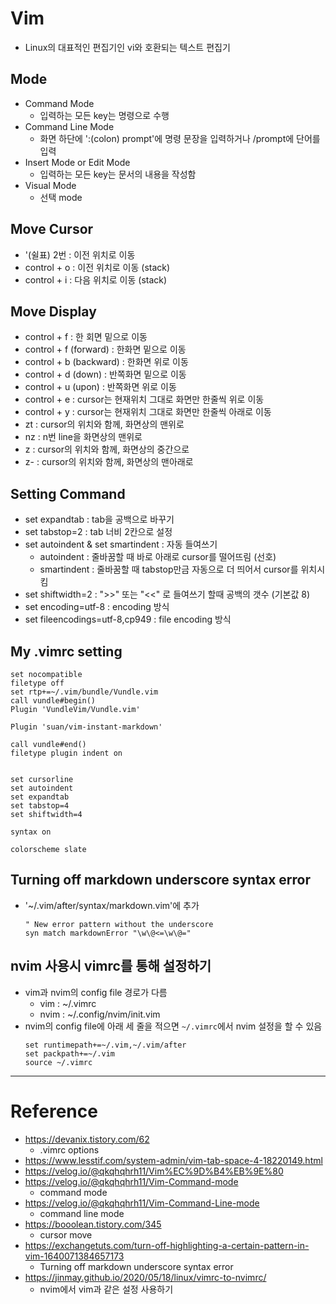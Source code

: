 # Vim

- Linux의 대표적인 편집기인 vi와 호환되는 텍스트 편집기

## Mode

- Command Mode
    - 입력하는 모든 key는 명령으로 수행
- Command Line Mode
    - 화면 하단에 ':(colon) prompt'에 명령 문장을 입력하거나 /prompt에 단어를 입력
- Insert Mode or Edit Mode
    - 입력하는 모든 key는 문서의 내용을 작성함
- Visual Mode
    - 선택 mode

## Move Cursor

- '(쉴표) 2번 : 이전 위치로 이동
- control + o : 이전 위치로 이동 (stack)
- control + i : 다음 위치로 이동 (stack)

## Move Display

- control + f : 한 회면 밑으로 이동
- control + f (forward) : 한화면 밑으로 이동
- control + b (backward) : 한화면 위로 이동
- control + d (down) : 반쪽화면 밑으로 이동
- control + u (upon) : 반쪽화면 위로 이동
- control + e : cursor는 현재위치 그대로 화면만 한줄씩 위로 이동
- control + y : cursor는 현재위치 그대로 화면만 한줄씩 아래로 이동 
- zt : cursor의 위치와 함께, 화면상의 맨위로 
- nz : n번 line을 화면상의 맨위로 
- z : cursor의 위치와 함께, 화면상의 중간으로 
- z- : cursor의 위치와 함께, 화면상의 맨아래로 

## Setting Command

- set expandtab : tab을 공백으로 바꾸기
- set tabstop=2 : tab 너비 2칸으로 설정
- set autoindent & set smartindent : 자동 들여쓰기
    - autoindent : 줄바꿈할 때 바로 아래로 cursor를 떨어뜨림 (선호)
    - smartindent : 줄바꿈할 때 tabstop만금 자동으로 더 띄어서 cursor를 위치시킴
- set shiftwidth=2 : ">>" 또는 "<<" 로 들여쓰기 할때 공백의 갯수 (기본값 8)
- set encoding=utf-8 : encoding 방식
- set fileencodings=utf-8,cp949 : file encoding 방식

## My .vimrc setting

```
set nocompatible
filetype off
set rtp+=~/.vim/bundle/Vundle.vim
call vundle#begin()
Plugin 'VundleVim/Vundle.vim'

Plugin 'suan/vim-instant-markdown'

call vundle#end()
filetype plugin indent on


set cursorline
set autoindent
set expandtab
set tabstop=4
set shiftwidth=4

syntax on

colorscheme slate
```

## Turning off markdown underscore syntax error

- '~/.vim/after/syntax/markdown.vim'에 추가
    ```
    " New error pattern without the underscore
    syn match markdownError "\w\@<=\w\@="
    ```

## nvim 사용시 vimrc를 통해 설정하기

- vim과 nvim의 config file 경로가 다름
    - vim : ~/.vimrc
    - nvim : ~/.config/nvim/init.vim
- nvim의 config file에 아래 세 줄을 적으면 ```~/.vimrc```에서 nvim 설정을 할 수 있음
    ```
    set runtimepath+=~/.vim,~/.vim/after
    set packpath+=~/.vim
    source ~/.vimrc
    ```

---

# Reference

- https://devanix.tistory.com/62
    - .vimrc options
- https://www.lesstif.com/system-admin/vim-tab-space-4-18220149.html
- https://velog.io/@qkqhqhrh11/Vim%EC%9D%B4%EB%9E%80
- https://velog.io/@qkqhqhrh11/Vim-Command-mode
    - command mode
- https://velog.io/@qkqhqhrh11/Vim-Command-Line-mode
    - command line mode
- https://booolean.tistory.com/345
    - cursor move
- https://exchangetuts.com/turn-off-highlighting-a-certain-pattern-in-vim-1640071384657173
    - Turning off markdown underscore syntax error
- https://jinmay.github.io/2020/05/18/linux/vimrc-to-nvimrc/
    - nvim에서 vim과 같은 설정 사용하기
